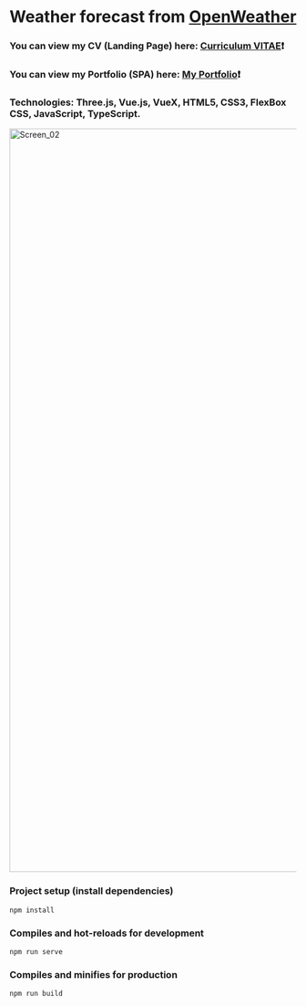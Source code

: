 # Weather forecast from [OpenWeather](https://openweathermap.org) #
### You can view my CV (Landing Page) here: [Curriculum VITAE](https://zorger27.github.io)❗️ ###
### You can view my Portfolio (SPA) here: [My Portfolio](https://Zorin.Expert)❗️ ###
### Technologies: Three.js, Vue.js, VueX, HTML5, CSS3, FlexBox CSS, JavaScript, TypeScript. ###
<img width="1303" alt="Screen_02" src="https://github.com/Zorger27/Weather/assets/30940416/44a0c27c-a668-481e-bc67-a9e81a7edb24">

### Project setup (install dependencies)
```
npm install
```

### Compiles and hot-reloads for development
```
npm run serve
```

### Compiles and minifies for production
```
npm run build
```
